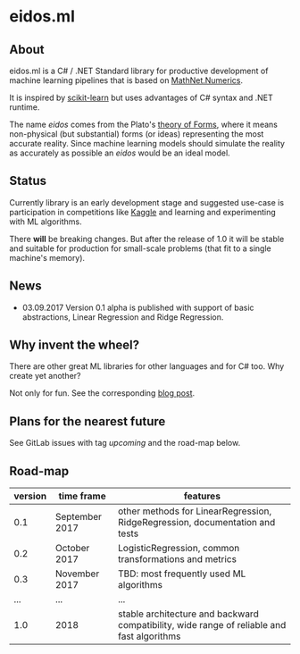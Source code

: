 # eidos.ml #

## About

eidos.ml is a C# / .NET Standard library for productive development of machine learning pipelines that is based on [MathNet.Numerics](https://github.com/mathnet/mathnet-numerics).

It is inspired by [scikit-learn](https://github.com/scikit-learn/scikit-learn) but uses advantages of C# syntax and .NET runtime.

The name *eidos* comes from the Plato's [theory of Forms](https://en.wikipedia.org/wiki/Theory_of_forms), where it means non-physical (but substantial) forms (or ideas) representing the most accurate reality. Since machine learning models should simulate the reality as accurately as possible an *eidos* would be an ideal model.

## Status

Currently library is an early development stage and suggested use-case is participation in competitions like [Kaggle](https://www.kaggle.com/) and learning and experimenting with ML algorithms.

There **will** be breaking changes. But after the release of 1.0 it will be stable and suitable for production for small-scale problems (that fit to a single machine's memory).

## News

* 03.09.2017 Version 0.1 alpha is published with support of basic abstractions, Linear Regression and Ridge Regression.

## Why invent the wheel?

There are other great ML libraries for other languages and for C# too. Why create yet another?

Not only for fun. See the corresponding [blog post](https://outsorcerer.github.io/class-struggle/Why-eidos-ml/).

## Plans for the nearest future

See GitLab issues with tag *upcoming* and the road-map below.

## Road-map

| version | time frame     | features    
|---------|----------------|-------------------------------------------
|     0.1 | September 2017 | other methods for LinearRegression, RidgeRegression, documentation and tests
|     0.2 |   October 2017 | LogisticRegression, common transformations and metrics
|     0.3 |  November 2017 | TBD: most frequently used ML algorithms
|     ... |            ... | ...
|     1.0 |           2018 | stable architecture and backward compatibility, wide range of reliable and fast algorithms